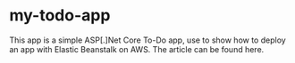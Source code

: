 # my-todo-app

This app is a simple ASP[.]Net Core To-Do app, use to show how to deploy an app with Elastic Beanstalk on AWS. The article can be found here.

